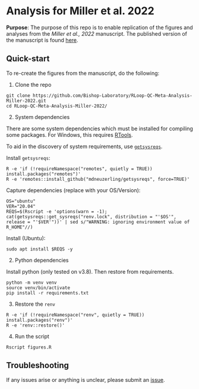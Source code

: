 # Analysis for Miller et al. 2022

**Purpose**: The purpose of this repo is to enable replication of the 
figures and analyses from the *Miller et al., 2022* manuscript. The published version of the manuscript is found [here](https://doi.org/10.1093/nar/gkac537). 

## Quick-start

To re-create the figures from the manuscript, do the following:

1. Clone the repo

```shell
git clone https://github.com/Bishop-Laboratory/RLoop-QC-Meta-Analysis-Miller-2022.git
cd RLoop-QC-Meta-Analysis-Miller-2022/
```

2. System dependencies

There are some system dependencies which must be installed 
for compiling some packages. For Windows, this requires [RTools](https://cran.r-project.org/bin/windows/Rtools/).

To aid in the discovery of system requirements, use [`getsysreqs`](https://github.com/mdneuzerling/getsysreqs).

Install `getsysreqs`:

```shell
R -e 'if (!requireNamespace("remotes", quietly = TRUE)) install.packages("remotes")'
R -e 'remotes::install_github("mdneuzerling/getsysreqs", force=TRUE)'
```

Capture dependencies (replace with your OS/Version):

```shell
OS="ubuntu"
VER="20.04"
REQS=$(Rscript -e 'options(warn = -1); cat(getsysreqs::get_sysreqs("renv.lock", distribution = "'$OS'", release = "'$VER'"))' | sed s/"WARNING: ignoring environment value of R_HOME"//)
```

Install (Ubuntu):

```shell
sudo apt install $REQS -y
```

2. Python dependencies

Install python (only tested on v3.8). Then restore from requirements. 

```shell
python -m venv venv
source venv/bin/activate
pip install -r requirements.txt
```

3. Restore the `renv`

```shell
R -e 'if (!requireNamespace("renv", quietly = TRUE)) install.packages("renv")'
R -e 'renv::restore()'
```

4. Run the script

```shell
Rscript figures.R
```

## Troubleshooting

If any issues arise or anything is unclear, please submit an [issue](https://github.com/Bishop-Laboratory/RLoop-QC-Meta-Analysis-Miller-2022/issues).

